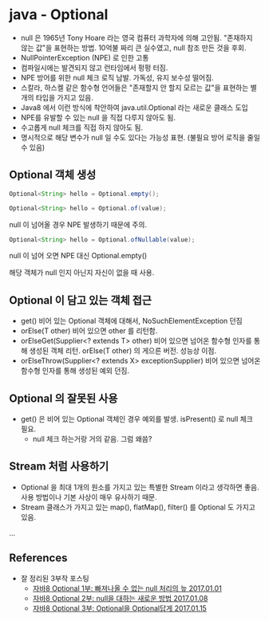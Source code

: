 # java - Optional
* null 은 1965년 Tony Hoare 라는 영국 컴퓨터 과학자에 의해 고안됨. "존재하지 않는 값"을 표현하는 방법. 10억불 짜리 큰 실수였고, null 참조 만든 것을 후회.
* NullPointerException (NPE) 로 인한 고통
* 컴파일시에는 발견되지 않고 런타임에서 펑펑 터짐.
* NPE 방어를 위한 null 체크 로직 남발. 가독성, 유지 보수성 떨어짐.
* 스칼라, 하스켈 같은 함수형 언어들은 "존재할지 안 할지 모르는 값"을 표현하는 별개의 타입을 가지고 있음.
* Java8 에서 이런 방식에 착안하여 java.util.Optional<T> 라는 새로운 클래스 도입
* NPE를 유발할 수 있는 null 을 직접 다루지 않아도 됨.
* 수고롭게 null 체크를 직접 하지 않아도 됨.
* 명시적으로 해당 변수가 null 일 수도 있다는 가능성 표현. (불필요 방어 로직을 줄일 수 있음)

## Optional 객체 생성
```java
Optional<String> hello = Optional.empty();
```

```java
Optional<String> hello = Optional.of(value);
```
null 이 넘어올 경우 NPE 발생하기 때문에 주의.

```java
Optional<String> hello = Optional.ofNullable(value);
```
null 이 넘어 오면 NPE 대신 Optional.empty()

해당 객체가 null 인지 아닌지 자신이 없을 때 사용.

## Optional 이 담고 있는 객체 접근
* get() 비어 있는 Optional 객체에 대해서, NoSuchElementException 던짐
* orElse(T other) 비어 있으면 other 를 리턴함.
* orElseGet(Supplier<? extends T> other) 비어 있으면 넘어온 함수형 인자를 통해 생성된 객체 리턴. orElse(T other) 의 게으른 버전. 성능상 이점.
* orElseThrow(Supplier<? extends X> exceptionSupplier) 비어 있으면 넘어온 함수형 인자를 통해 생성된 예외 던짐.

## Optional 의 잘못된 사용
* get() 은 비어 있는 Optional 객체인 경우 예외를 발생. isPresent() 로 null 체크 필요.
  * null 체크 하는거랑 거의 같음. 그럼 왜씀?

## Stream 처럼 사용하기
* Optional 을 최대 1개의 원소를 가지고 있는 특별한 Stream 이라고 생각하면 좋음. 사용 방법이나 기본 사상이 매우 유사하기 때문.
* Stream 클래스가 가지고 있는 map(), flatMap(), filter() 를 Optional 도 가지고 있음.

...


## References
* 잘 정리된 3부작 포스팅
  * [자바8 Optional 1부: 빠져나올 수 없는 null 처리의 늪 2017.01.01](http://www.daleseo.com/java8-optional-before/)
  * [자바8 Optional 2부: null을 대하는 새로운 방법 2017.01.08](http://www.daleseo.com/java8-optional-after)
  * [자바8 Optional 3부: Optional을 Optional답게 2017.01.15](http://www.daleseo.com/java8-optional-effective/)